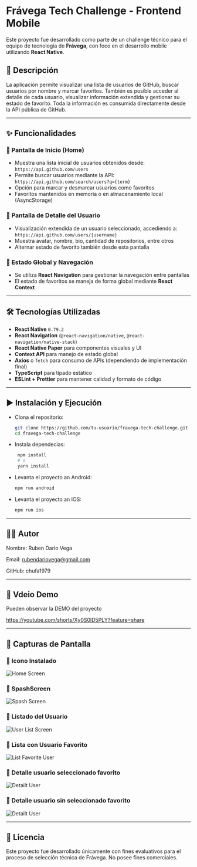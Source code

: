 # Frávega Tech Challenge - Frontend Mobile

Este proyecto fue desarrollado como parte de un challenge técnico para el equipo de tecnología de **Frávega**, con foco en el desarrollo mobile utilizando **React Native**.

## 📱 Descripción

La aplicación permite visualizar una lista de usuarios de GitHub, buscar usuarios por nombre y marcar favoritos. También es posible acceder al detalle de cada usuario, visualizar información extendida y gestionar su estado de favorito. Toda la información es consumida directamente desde la API pública de GitHub.

---

## ✨ Funcionalidades

### 🔹 Pantalla de Inicio (Home)
- Muestra una lista inicial de usuarios obtenidos desde: `https://api.github.com/users`
- Permite buscar usuarios mediante la API: `https://api.github.com/search/users?q={term}`
- Opción para marcar y desmarcar usuarios como favoritos
- Favoritos mantenidos en memoria o en almacenamiento local (AsyncStorage)

### 🔹 Pantalla de Detalle del Usuario
- Visualización extendida de un usuario seleccionado, accediendo a:
  `https://api.github.com/users/{username}`
- Muestra avatar, nombre, bio, cantidad de repositorios, entre otros
- Alternar estado de favorito también desde esta pantalla

### 🔹 Estado Global y Navegación
- Se utiliza **React Navigation** para gestionar la navegación entre pantallas
- El estado de favoritos se maneja de forma global mediante **React Context**

---

## 🛠️ Tecnologías Utilizadas

- **React Native** `0.79.2`
- **React Navigation** (`@react-navigation/native`, `@react-navigation/native-stack`)
- **React Native Paper** para componentes visuales y UI
- **Context API** para manejo de estado global
- **Axios** o `fetch` para consumo de APIs (dependiendo de implementación final)
- **TypeScript** para tipado estático
- **ESLint + Prettier** para mantener calidad y formato de código

---

## ▶️ Instalación y Ejecución

- Clona el repositorio:

   ```bash
   git clone https://github.com/tu-usuario/fravega-tech-challenge.git
   cd fravega-tech-challenge

- Instala dependecias:

   ```bash
    npm install
    # o
    yarn install

- Levanta el proyecto an Android:

    ```bash
    npm run android

- Levanta el proyecto an IOS:

    ```bash
    npm run ios

---

## 🧑‍💻 Autor
Nombre: Ruben Dario Vega

Email: rubendariovega@gmail.com

GitHub: chufa1979

---
## 🎥 Vdeio Demo
Pueden observar la DEMO del proyecto 

https://youtube.com/shorts/Xy0S0lD5PLY?feature=share

---

## 📸 Capturas de Pantalla

### 🔹 Icono Instalado
![Home Screen](./assets/screenshots/screen_01.png)

### 🔹 SpashScreen
![Spash Screen](./assets/screenshots/screen_02.png)

### 🔹 Listado del Usuario
![User List Screen](./assets/screenshots/screen_03.png)

### 🔹 Lista con Usuario Favorito
![List Favorite User](./assets/screenshots/screen_04.png)

### 🔹 Detalle usuario seleccionado favorito
![Detailt User](./assets/screenshots/screen_05.png)

### 🔹 Detalle usuario sin seleccionado favorito
![Detailt User](./assets/screenshots/screen_06.png)

---
## 📄 Licencia
Este proyecto fue desarrollado únicamente con fines evaluativos para el proceso de selección técnica de Frávega. No posee fines comerciales.
